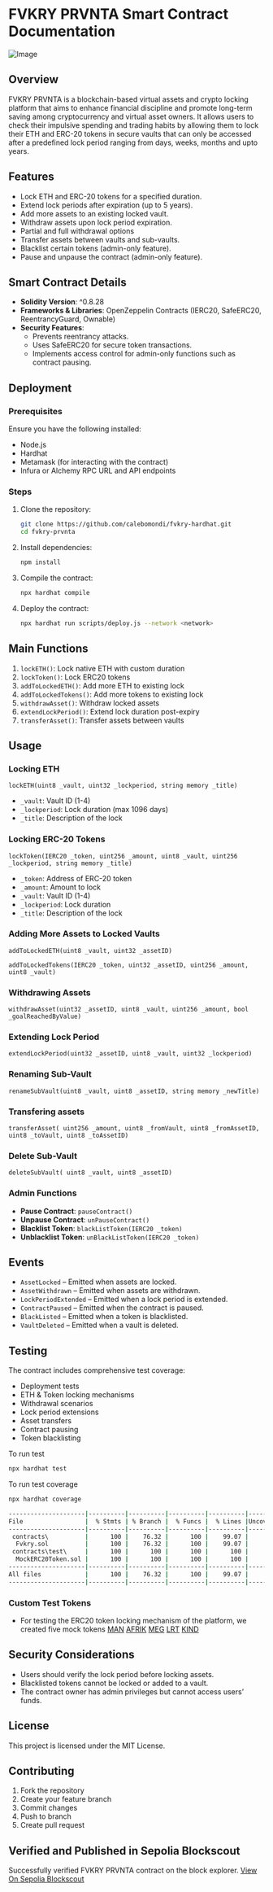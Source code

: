 # FVKRY PRVNTA Smart Contract Documentation

![Image](https://github.com/user-attachments/assets/401154ff-2157-48b1-ba00-b31717a689e6)

## Overview
FVKRY PRVNTA is a blockchain-based virtual assets and crypto locking platform that aims to enhance financial discipline and promote long-term saving among cryptocurrency and virtual asset owners. It allows users to check their impulsive spending and trading habits by allowing them to lock their ETH and ERC-20 tokens in secure vaults that can only be accessed after a predefined lock period ranging from days, weeks, months and upto years.

## Features
- Lock ETH and ERC-20 tokens for a specified duration.
- Extend lock periods after expiration (up to 5 years).
- Add more assets to an existing locked vault.
- Withdraw assets upon lock period expiration.
- Partial and full withdrawal options
- Transfer assets between vaults and sub-vaults.
- Blacklist certain tokens (admin-only feature).
- Pause and unpause the contract (admin-only feature).

## Smart Contract Details
- **Solidity Version**: ^0.8.28
- **Frameworks & Libraries**: OpenZeppelin Contracts (IERC20, SafeERC20, ReentrancyGuard, Ownable)
- **Security Features**:
  - Prevents reentrancy attacks.
  - Uses SafeERC20 for secure token transactions.
  - Implements access control for admin-only functions such as contract pausing.

## Deployment
### Prerequisites
Ensure you have the following installed:
- Node.js
- Hardhat
- Metamask (for interacting with the contract)
- Infura or Alchemy RPC URL and API endpoints

### Steps
1. Clone the repository:
   ```sh
   git clone https://github.com/calebomondi/fvkry-hardhat.git
   cd fvkry-prvnta
   ```
2. Install dependencies:
   ```sh
   npm install
   ```
3. Compile the contract:
   ```sh
   npx hardhat compile
   ```
4. Deploy the contract:
   ```sh
   npx hardhat run scripts/deploy.js --network <network>
   ```

## Main Functions
1. `lockETH()`: Lock native ETH with custom duration
2. `lockToken()`: Lock ERC20 tokens
3. `addToLockedETH()`: Add more ETH to existing lock
4. `addToLockedTokens()`: Add more tokens to existing lock
5. `withdrawAsset()`: Withdraw locked assets
6. `extendLockPeriod()`: Extend lock duration post-expiry
7. `transferAsset()`: Transfer assets between vaults

## Usage
### Locking ETH
```solidity
lockETH(uint8 _vault, uint32 _lockperiod, string memory _title)
```
- `_vault`: Vault ID (1-4)
- `_lockperiod`: Lock duration (max 1096 days)
- `_title`: Description of the lock

### Locking ERC-20 Tokens
```solidity
lockToken(IERC20 _token, uint256 _amount, uint8 _vault, uint256 _lockperiod, string memory _title)
```
- `_token`: Address of ERC-20 token
- `_amount`: Amount to lock
- `_vault`: Vault ID (1-4)
- `_lockperiod`: Lock duration
- `_title`: Description of the lock

### Adding More Assets to Locked Vaults
```solidity
addToLockedETH(uint8 _vault, uint32 _assetID)
```
```solidity
addToLockedTokens(IERC20 _token, uint32 _assetID, uint256 _amount, uint8 _vault)
```

### Withdrawing Assets
```solidity
withdrawAsset(uint32 _assetID, uint8 _vault, uint256 _amount, bool _goalReachedByValue)
```

### Extending Lock Period
```solidity
extendLockPeriod(uint32 _assetID, uint8 _vault, uint32 _lockperiod)
```

### Renaming Sub-Vault
```solidity
renameSubVault(uint8 _vault, uint8 _assetID, string memory _newTitle)
```

### Transfering assets
```solidity
transferAsset( uint256 _amount, uint8 _fromVault, uint8 _fromAssetID, uint8 _toVault, uint8 _toAssetID)
```

### Delete Sub-Vault
```solidity
deleteSubVault( uint8 _vault, uint8 _assetID)
```

### Admin Functions
- **Pause Contract**: `pauseContract()`
- **Unpause Contract**: `unPauseContract()`
- **Blacklist Token**: `blackListToken(IERC20 _token)`
- **Unblacklist Token**: `unBlackListToken(IERC20 _token)`

## Events
- `AssetLocked` – Emitted when assets are locked.
- `AssetWithdrawn` – Emitted when assets are withdrawn.
- `LockPeriodExtended` – Emitted when a lock period is extended.
- `ContractPaused` – Emitted when the contract is paused.
- `BlackListed` – Emitted when a token is blacklisted.
- `VaultDeleted` – Emitted when a vault is deleted.

## Testing 
The contract includes comprehensive test coverage:

- Deployment tests
- ETH & Token locking mechanisms
- Withdrawal scenarios
- Lock period extensions
- Asset transfers
- Contract pausing
- Token blacklisting

To run test
```sh
npx hardhat test
```

To run test coverage
```sh
npx hardhat coverage
```

```bash
---------------------|----------|----------|----------|----------|----------------|
File                 |  % Stmts | % Branch |  % Funcs |  % Lines |Uncovered Lines |
---------------------|----------|----------|----------|----------|----------------|
 contracts\          |      100 |    76.32 |      100 |    99.07 |                |
  Fvkry.sol          |      100 |    76.32 |      100 |    99.07 |            352 |
 contracts\test\     |      100 |      100 |      100 |      100 |                |
  MockERC20Token.sol |      100 |      100 |      100 |      100 |                |
---------------------|----------|----------|----------|----------|----------------|
All files            |      100 |    76.32 |      100 |    99.07 |                |
---------------------|----------|----------|----------|----------|----------------|
```

### Custom Test Tokens
- For testing the ERC20 token locking mechanism of the platform, we created five mock tokens
[MAN](https://sepolia-blockscout.lisk.com/address/0x37D32Edc11F8Ed47fB4f4A9FBBA707D6047B7CDf#code)
[AFRIK](https://sepolia-blockscout.lisk.com/address/0x07c168461806066991599E5293FaAcA4131Dc77C#code)
[MEG](https://sepolia-blockscout.lisk.com/address/0x6194362cC21d498aAFEBD3A9F90838956358a816#code)
[LRT](https://sepolia-blockscout.lisk.com/address/0x731076647a0CCE3Ee55e2B60CA3d779658De4D2b#code)
[KIND](https://sepolia-blockscout.lisk.com/address/0xA741dB5baeaD1de83F83e63Faff98c140dE570c7#code)

## Security Considerations
- Users should verify the lock period before locking assets.
- Blacklisted tokens cannot be locked or added to a vault.
- The contract owner has admin privileges but cannot access users’ funds.

## License
This project is licensed under the MIT License.

## Contributing
1. Fork the repository
2. Create your feature branch
3. Commit changes
4. Push to branch
5. Create pull request

## Verified and Published in Sepolia Blockscout
Successfully verified FVKRY PRVNTA contract on the block explorer.
[View On Sepolia Blockscout](https://sepolia-blockscout.lisk.com/address/0x16e05EA02BBB69D50c858DCeCC707CA81657D8fa#code)